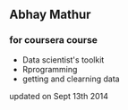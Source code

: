 ## Abhay Mathur
### for coursera course

* Data scientist's toolkit
* Rprogramming
* getting and clearning data

updated on Sept 13th 2014